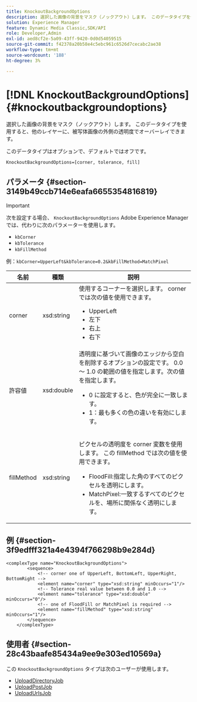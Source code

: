 ```yaml
---
title: KnockoutBackgroundOptions
description: 選択した画像の背景をマスク（ノックアウト）します。 このデータタイプを使用すると、他のレイヤーに、被写体画像の外側の透明度でオーバーレイできます。 デフォルトでオフになっているオプションのパラメーター。
solution: Experience Manager
feature: Dynamic Media Classic,SDK/API
role: Developer,Admin
exl-id: aed8cf2e-5a09-43ff-9420-0d0d54059515
source-git-commit: f42378a20b58e4c5ebc961c6526d7cecabc2ae38
workflow-type: tm+mt
source-wordcount: '188'
ht-degree: 3%

---
```


# [!DNL KnockoutBackgroundOptions]{#knockoutbackgroundoptions}

選択した画像の背景をマスク（ノックアウト）します。 このデータタイプを使用すると、他のレイヤーに、被写体画像の外側の透明度でオーバーレイできます。

このデータタイプはオプションで、デフォルトではオフです。

`KnockoutBackgroundOptions=[corner, tolerance, fill]`

## パラメータ {#section-3149b49ccb714e6eafa6655354816819}

>[!IMPORTANT]
>
>次を設定する場合、 `KnockoutBackgroundOptions` Adobe Experience Managerでは、代わりに次のパラメーターを使用します。
>* `kbCorner`
>* `kbTolerance`
>* `kbFillMethod`
>
>例：`kbCorner=UpperLeft&kbTolerance=0.2&kbFillMethod=MatchPixel`

<table id="table_68131DE0A3C84908A43C6F7777F20973"> 
 <thead> 
  <tr> 
   <th colname="col1" class="entry"> 名前 </th> 
   <th colname="col2" class="entry"> 種類 </th> 
   <th colname="col3" class="entry"> 説明 </th> 
  </tr> 
 </thead>
 <tbody> 
  <tr> 
   <td colname="col1"> <span class="codeph"> <span class="varname"> corner</span> </span> </td> 
   <td colname="col2"> <span class="codeph"> xsd:string</span> </td> 
   <td colname="col3">使用するコーナーを選択します。 <span class="codeph"> corner</span> では次の値を使用できます。 
    <ul id="ul_36C2F07706764A7081010D5521BF3096">
     <li id="li_CBACE5C6AA8C48D3BEE033D3AE03AF3C"><span class="codeph"> UpperLeft</span></li>
     <li id="li_49AC53536B4B4D2CA3DD89E2A2B2E95D"><span class="codeph"> 左下</span></li>
     <li id="li_7AD372FF4A9B48F0A16964EE9CB3EE88"><span class="codeph"> 右上</span></li>
     <li id="li_D31476DD9A8E4BDBB13A6DDA46547877"><span class="codeph"> 右下</span></li>
    </ul></td> 
  </tr> 
  <tr> 
   <td colname="col1"> <span class="codeph"> <span class="varname"> 許容値</span> </span> </td> 
   <td colname="col2"> <span class="codeph"> xsd:double</span> </td> 
   <td colname="col3">透明度に基づいて画像のエッジから空白を削除するオプションの設定です。 0.0 ～ 1.0 の範囲の値を指定します。次の値を指定します。 
    <ul id="ul_FE5423B857AE43FCBA7A9AEA76C754CC">
     <li id="li_01E3BD0AB8DA4C408B47CB02B269404A">0 に設定すると、色が完全に一致します。 </li>
     <li id="li_FCE21384265D4ECE9C0D785F1BB32C3A">1：最も多くの色の違いを有効にします。 </li>
    </ul></td> 
  </tr> 
  <tr> 
   <td colname="col1"> <span class="codeph"> <span class="varname"> fillMethod</span> </span> </td> 
   <td colname="col2"> <span class="codeph"> xsd:string</span> </td> 
   <td colname="col3"> <p>ピクセルの透明度を <span class="codeph"><span class="varname"> corner</span></span> 変数を使用します。 この <span class="codeph"> fillMethod</span> では次の値を使用できます。 </p> 
    <ul id="ul_D95F3B613D344BB89487ED09D83F9217"> 
     <li id="li_3D7B7CA1B9094D16A98E0BA3D962E97F"> <span class="codeph"> FloodFill</span>:指定した角のすべてのピクセルを透明にします。 </li> 
     <li id="li_F97343C3DA7644BCBD1748AD8F9DCE2E"> <span class="codeph"> MatchPixel</span>:一致するすべてのピクセルを、場所に関係なく透明にします。 </li> 
    </ul> </td> 
  </tr> 
 </tbody> 
</table>

## 例 {#section-3f9edfff321a4e4394f766298b9e284d}

```
<complexType name="KnockoutBackgroundOptions">
        <sequence>
            <!-- corner one of UpperLeft, BottomLeft, UpperRight, BottomRight -->
            <element name="corner" type="xsd:string" minOccurs="1"/>
            <!-- Tolerance real value between 0.0 and 1.0 -->
            <element name="tolerance" type="xsd:double" minOccurs="0"/>
            <!-- one of FloodFill or MatchPixel is required -->
            <element name="fillMethod" type="xsd:string" minOccurs="1"/>
        </sequence>
    </complexType>
```

## 使用者 {#section-28c43baafe85434a9ee9e303ed10569a}

この `KnockoutBackgroundOptions` タイプは次のユーザーが使用します。

* [UploadDirectoryJob](../../types/c-data-types/r-upload-directory-job.md#reference-e707ebf53b074c49ad983d1886e0bbb6)
* [UploadPostJob](../../types/c-data-types/r-upload-post-job.md#reference-bca2339b593f4637a687c33937215ef4)
* [UploadUrlsJob](../../types/c-data-types/r-upload-urls-job.md#reference-8e9bc895268c4321b233dbeadc990398)
